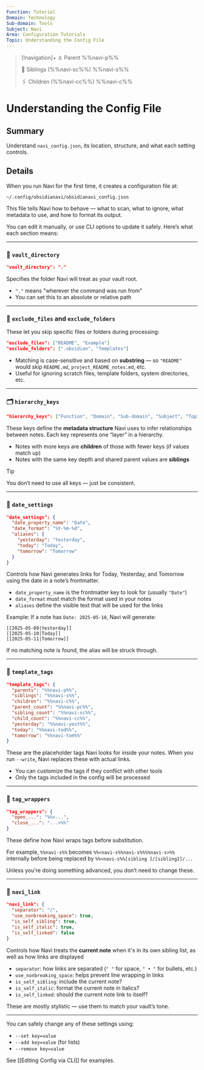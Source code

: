 ```yaml
---
Function: Tutorial
Domain: Technology
Sub-domain: Tools
Subject: Navi
Area: Configuration Tutorials
Topic: Understanding the Config File
---
```

> [!navigation]+
> ⚓ Parent
> %%navi-p%%
> 
> 🔗 Siblings (%%navi-sc%%)
> %%navi-s%%
> 
> 🖇️ Children (%%navi-cc%%)
> %%navi-c%%

# Understanding the Config File

## Summary
Understand `navi_config.json`, its location, structure, and what each setting controls.

## Details

When you run Navi for the first time, it creates a configuration file at:

```
~/.config/obsidianavi/obsidianavi_config.json
```

This file tells Navi how to behave — what to scan, what to ignore, what metadata to use, and how to format its output.

You can edit it manually, or use CLI options to update it safely. Here’s what each section means:

---

### 🔁 `vault_directory`

```json
"vault_directory": "."
```

Specifies the folder Navi will treat as your vault root.  
- `"."` means "wherever the command was run from"
- You can set this to an absolute or relative path

---

### 🧼 `exclude_files` and `exclude_folders`

These let you skip specific files or folders during processing:

```json
"exclude_files": ["README", "Example"]
"exclude_folders": [".obsidian", "Templates"]
```

- Matching is case-sensitive and based on **substring** — so `"README"` would skip `README.md`, `project_README_notes.md`, etc.
- Useful for ignoring scratch files, template folders, system directories, etc.

---

### 🗂 `hierarchy_keys`

```json
"hierarchy_keys": ["Function", "Domain", "Sub-domain", "Subject", "Topic", "Aspect", "Detail", "Facet"]
```

These keys define the **metadata structure** Navi uses to infer relationships between notes. Each key represents one “layer” in a hierarchy.

- Notes with more keys are **children** of those with fewer keys (if values match up)
- Notes with the same key depth and shared parent values are **siblings**

> [!tip]
> You don’t need to use all keys — just be consistent.
---

### 📅 `date_settings`

```json
"date_settings": {
  "date_property_name": "Date",
  "date_format": "%Y-%m-%d",
  "aliases": {
    "yesterday": "Yesterday",
    "today": "Today",
    "tomorrow": "Tomorrow"
  }
}
```

Controls how Navi generates links for Today, Yesterday, and Tomorrow using the date in a note’s frontmatter.

- `date_property_name` is the frontmatter key to look for (usually `"Date"`)
- `date_format` must match the format used in your notes
- `aliases` define the visible text that will be used for the links

Example:
If a note has `Date: 2025-05-10`, Navi will generate:

```
[[2025-05-09|Yesterday]]
[[2025-05-10|Today]]
[[2025-05-11|Tomorrow]]
```

If no matching note is found, the alias will be struck through.

---

### 🧩 `template_tags`

```json
"template_tags": {
  "parents": "%%​navi-p%%​",
  "siblings": "%%​navi-s%%​",
  "children": "%%​navi-c%%​",
  "parent_count": "%%​navi-pc%%​",
  "sibling_count": "%%​navi-sc%%​",
  "child_count": "%%​navi-cc%%​",
  "yesterday": "%%​navi-yest%%​",
  "today": "%%​navi-tod%%​",
  "tomorrow": "%%​navi-tom%%​"
}
```

These are the placeholder tags Navi looks for inside your notes. When you run `--write`, Navi replaces these with actual links.

- You can customize the tags if they conflict with other tools
- Only the tags included in the config will be processed

---

### 🧱 `tag_wrappers`

```json
"tag_wrappers": {
  "open_...": "%%​<...",
  "close_...": "...>%%​"
}
```

These define how Navi wraps tags before substitution.

For example, `%%​navi-s%%​` becomes `%%​<navi-s%%​navi-s%%​%%​navi-s>%%​` internally before being replaced by `%%​<navi-s%%​[sibling ]/[sibling2]/...`

Unless you're doing something advanced, you don’t need to change these.

---

### 🧭 `navi_link`

```json
"navi_link": {
  "separator": "/",
  "use_nonbreaking_space": true,
  "is_self_sibling": true,
  "is_self_italic": true,
  "is_self_linked": false
}
```

Controls how Navi treats the **current note** when it's in its own sibling list, as well as how links are displayed

- `separator`: how links are separated (`" "` for space, `" • "` for bullets, etc.)
- `use_nonbreaking_space`: helps prevent line wrapping in links
- `is_self_sibling`: include the current note?
- `is_self_italic`: format the current note in italics?
- `is_self_linked`: should the current note link to itself?

These are mostly stylistic — use them to match your vault’s tone.

---

You can safely change any of these settings using:
- `--set key=value`
- `--add key=value` (for lists)
- `--remove key=value`

See [[Editing Config via CLI]] for examples.
